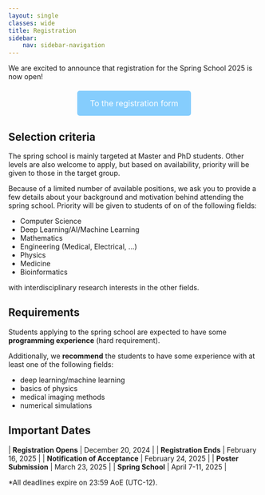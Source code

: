 ```yaml
---
layout: single
classes: wide
title: Registration
sidebar:
    nav: sidebar-navigation
---
```

We are excited to announce that registration for the Spring School 2025 is now open!

<div style="text-align: center; margin-top: 20px;">
    <a target="_blank" rel="noopener noreferrer" href="https://forms.gle/WKJkQbDHgMDdzbwZ9" style="background-color: #85CDFD; color: white; padding: 15px 25px; text-align: center; text-decoration: none; display: inline-block; font-size: 16px; border-radius: 5px;">To the registration form</a>
</div>

## Selection criteria

The spring school is mainly targeted at Master and PhD students. 
Other levels are also welcome to apply, but based on availability, priority will be given to those in the target group.

Because of a limited number of available positions, we ask you to provide a few details about your background and motivation behind attending the spring school.
Priority will be given to students of on of the following fields:

- Computer Science
- Deep Learning/AI/Machine Learning
- Mathematics
- Engineering (Medical, Electrical, …)
- Physics
- Medicine
- Bioinformatics

with interdisciplinary research interests in the other fields.

## Requirements
Students applying to the spring school are expected to have some **programming experience** (hard requirement).

Additionally, we **recommend** the students to have some experience with at least one of the following fields:
- deep learning/machine learning
- basics of physics
- medical imaging methods
- numerical simulations


## Important Dates

| **Registration Opens**         | December 20, 2024 |
| **Registration Ends**          | February 16, 2025 |
| **Notification of Acceptance** | February 24, 2025 |
| **Poster Submission**          | March 23, 2025    |
| **Spring School**              | April 7-11, 2025  |

*All deadlines expire on 23:59 AoE (UTC-12).

